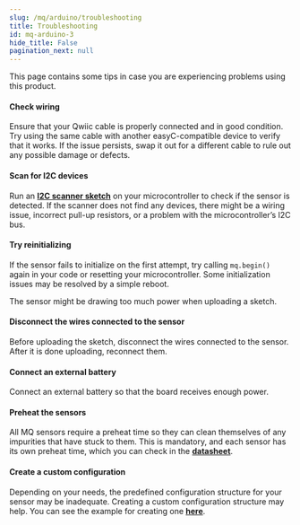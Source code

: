 ```yaml
---
slug: /mq/arduino/troubleshooting 
title: Troubleshooting
id: mq-arduino-3 
hide_title: False
pagination_next: null
---
```

This page contains some tips in case you are experiencing problems using this product.

<ExpandableSection title="My sensor won't initialize! (Qwiic)">

#### Check wiring
Ensure that your Qwiic cable is properly connected and in good condition. Try using the same cable with another easyC-compatible device to verify that it works. If the issue persists, swap it out for a different cable to rule out any possible damage or defects.

#### Scan for I2C devices
Run an [**I2C scanner sketch**](https://github.com/SolderedElectronics/Soldered-Hacky-Codes/tree/main/I2C_Scanner) on your microcontroller to check if the sensor is detected. If the scanner does not find any devices, there might be a wiring issue, incorrect pull-up resistors, or a problem with the microcontroller’s I2C bus.

#### Try reinitializing
If the sensor fails to initialize on the first attempt, try calling `mq.begin()` again in your code or resetting your microcontroller. Some initialization issues may be resolved by a simple reboot.

</ExpandableSection>

<ExpandableSection title="My sketch won't upload! (Regular)">

The sensor might be drawing too much power when uploading a sketch.

#### Disconnect the wires connected to the sensor
Before uploading the sketch, disconnect the wires connected to the sensor. After it is done uploading, reconnect them.

#### Connect an external battery
Connect an external battery so that the board receives enough power.

</ExpandableSection>

<ExpandableSection title="My readings are inaccurate!">

#### Preheat the sensors
All MQ sensors require a preheat time so they can clean themselves of any impurities that have stuck to them. This is mandatory, and each sensor has its own preheat time, which you can check in the [**datasheet**](/documentation/mq/how-it-works/#datasheets).

#### Create a custom configuration
Depending on your needs, the predefined configuration structure for your sensor may be inadequate. Creating a custom configuration structure may help. You can see the example for creating one [**here**](/documentation/mq/arduino/creating-a-custom-configuration/).

</ExpandableSection>